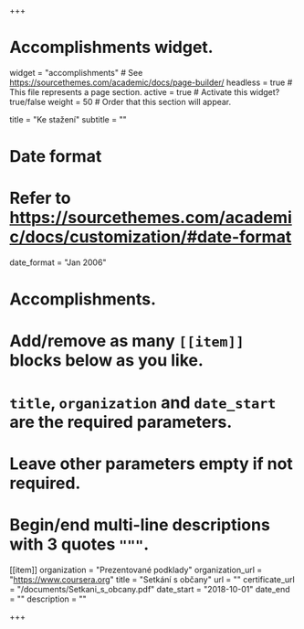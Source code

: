 +++
# Accomplishments widget.
widget = "accomplishments"  # See https://sourcethemes.com/academic/docs/page-builder/
headless = true  # This file represents a page section.
active = true  # Activate this widget? true/false
weight = 50  # Order that this section will appear.

title = "Ke stažení"
subtitle = ""

# Date format
#   Refer to https://sourcethemes.com/academic/docs/customization/#date-format
date_format = "Jan 2006"

# Accomplishments.
#   Add/remove as many `[[item]]` blocks below as you like.
#   `title`, `organization` and `date_start` are the required parameters.
#   Leave other parameters empty if not required.
#   Begin/end multi-line descriptions with 3 quotes `"""`.

[[item]]
  organization = "Prezentované podklady"
  organization_url = "https://www.coursera.org"
  title = "Setkání s občany"
  url = ""
  certificate_url = "/documents/Setkani_s_obcany.pdf"
  date_start = "2018-10-01"
  date_end = ""
  description = ""

+++
